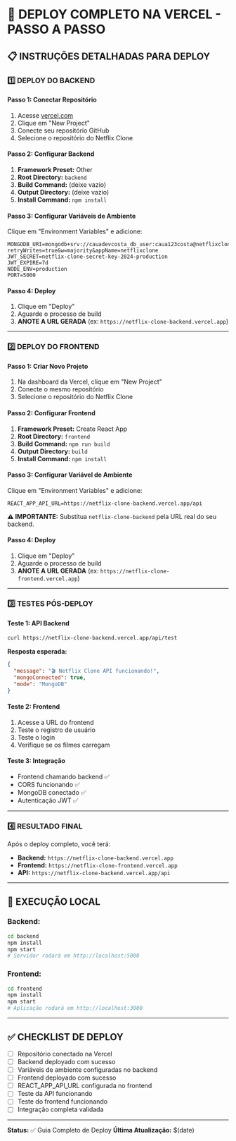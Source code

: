 # 🚀 DEPLOY COMPLETO NA VERCEL - PASSO A PASSO

## 📋 INSTRUÇÕES DETALHADAS PARA DEPLOY

### **1️⃣ DEPLOY DO BACKEND**

#### **Passo 1: Conectar Repositório**
1. Acesse [vercel.com](https://vercel.com)
2. Clique em "New Project"
3. Conecte seu repositório GitHub
4. Selecione o repositório do Netflix Clone

#### **Passo 2: Configurar Backend**
1. **Framework Preset:** Other
2. **Root Directory:** `backend`
3. **Build Command:** (deixe vazio)
4. **Output Directory:** (deixe vazio)
5. **Install Command:** `npm install`

#### **Passo 3: Configurar Variáveis de Ambiente**
Clique em "Environment Variables" e adicione:

```env
MONGODB_URI=mongodb+srv://cauadevcosta_db_user:caua123costa@netflixclone.fcajxx6.mongodb.net/?retryWrites=true&w=majority&appName=netflixclone
JWT_SECRET=netflix-clone-secret-key-2024-production
JWT_EXPIRE=7d
NODE_ENV=production
PORT=5000
```

#### **Passo 4: Deploy**
1. Clique em "Deploy"
2. Aguarde o processo de build
3. **ANOTE A URL GERADA** (ex: `https://netflix-clone-backend.vercel.app`)

---

### **2️⃣ DEPLOY DO FRONTEND**

#### **Passo 1: Criar Novo Projeto**
1. Na dashboard da Vercel, clique em "New Project"
2. Conecte o mesmo repositório
3. Selecione o repositório do Netflix Clone

#### **Passo 2: Configurar Frontend**
1. **Framework Preset:** Create React App
2. **Root Directory:** `frontend`
3. **Build Command:** `npm run build`
4. **Output Directory:** `build`
5. **Install Command:** `npm install`

#### **Passo 3: Configurar Variável de Ambiente**
Clique em "Environment Variables" e adicione:

```env
REACT_APP_API_URL=https://netflix-clone-backend.vercel.app/api
```

**⚠️ IMPORTANTE:** Substitua `netflix-clone-backend` pela URL real do seu backend.

#### **Passo 4: Deploy**
1. Clique em "Deploy"
2. Aguarde o processo de build
3. **ANOTE A URL GERADA** (ex: `https://netflix-clone-frontend.vercel.app`)

---

### **3️⃣ TESTES PÓS-DEPLOY**

#### **Teste 1: API Backend**
```bash
curl https://netflix-clone-backend.vercel.app/api/test
```

**Resposta esperada:**
```json
{
  "message": "🎬 Netflix Clone API funcionando!",
  "mongoConnected": true,
  "mode": "MongoDB"
}
```

#### **Teste 2: Frontend**
1. Acesse a URL do frontend
2. Teste o registro de usuário
3. Teste o login
4. Verifique se os filmes carregam

#### **Teste 3: Integração**
- Frontend chamando backend ✅
- CORS funcionando ✅
- MongoDB conectado ✅
- Autenticação JWT ✅

---

### **4️⃣ RESULTADO FINAL**

Após o deploy completo, você terá:

- **Backend:** `https://netflix-clone-backend.vercel.app`
- **Frontend:** `https://netflix-clone-frontend.vercel.app`
- **API:** `https://netflix-clone-backend.vercel.app/api`

---

## 🔧 EXECUÇÃO LOCAL

### **Backend:**
```bash
cd backend
npm install
npm start
# Servidor rodará em http://localhost:5000
```

### **Frontend:**
```bash
cd frontend
npm install
npm start
# Aplicação rodará em http://localhost:3000
```

---

## ✅ CHECKLIST DE DEPLOY

- [ ] Repositório conectado na Vercel
- [ ] Backend deployado com sucesso
- [ ] Variáveis de ambiente configuradas no backend
- [ ] Frontend deployado com sucesso
- [ ] REACT_APP_API_URL configurada no frontend
- [ ] Teste da API funcionando
- [ ] Teste do frontend funcionando
- [ ] Integração completa validada

---

**Status:** ✅ Guia Completo de Deploy
**Última Atualização:** $(date)
